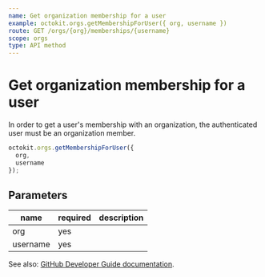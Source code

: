 ```yaml
---
name: Get organization membership for a user
example: octokit.orgs.getMembershipForUser({ org, username })
route: GET /orgs/{org}/memberships/{username}
scope: orgs
type: API method
---
```


# Get organization membership for a user

In order to get a user's membership with an organization, the authenticated user must be an organization member.

```js
octokit.orgs.getMembershipForUser({
  org,
  username
});
```

## Parameters

<table>
  <thead>
    <tr>
      <th>name</th>
      <th>required</th>
      <th>description</th>
    </tr>
  </thead>
  <tbody>
    <tr><td>org</td><td>yes</td><td>

</td></tr>
<tr><td>username</td><td>yes</td><td>

</td></tr>
  </tbody>
</table>

See also: [GitHub Developer Guide documentation](https://docs.github.com/rest/reference/orgs#get-organization-membership-for-a-user).
